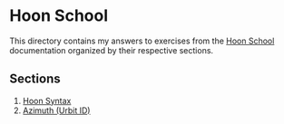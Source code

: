 # Hoon School

This directory contains my answers to exercises from the [Hoon School](https://docs.urbit.org/courses/hoon-school) documentation organized by their respective sections.

## Sections

1. [Hoon Syntax](./01_hoon_syntax/README.md)
2. [Azimuth (Urbit ID)](./02_azimuth/README.md)


